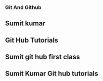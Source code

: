 ### Git And Github

## Sumit kumar

## Git Hub Tutorials


## Sumit git hub first class
## Sumit Kumar Git hub tutorials

